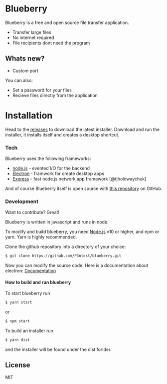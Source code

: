 # Blueberry

Blueberry is a free and open source file transfer application.

  - Transfer large files
  - No internet required
  - File recipients dont need the program

## Whats new?

  - Custom port


You can also:
  - Set a password for your files
  - Recieve files directly from the application

# Installation

Head to the [releases](https://github.com/P3ntest/blueberry/releases/) to download the latest installer.
Download and run the installer, it installs itself and creates a desktop shortcut.

### Tech

Blueberry uses the following frameworks:

* [node.js] - evented I/O for the backend
* [Electron](https://github.com/electron) - framwork for create desktop apps
* [Express] - fast node.js network app framework [@tjholowaychuk]

And of course Blueberry itself is open source with [this repository](https://github.com/P3ntest/blueberry)
 on GitHub.

### Development

Want to contribute? Great!

Blueberry is written in javascript and runs in node.

To modify and build blueberry, you need [Node.js] v10 or higher, and npm or yarn. Yarn is highly recommended.

Clone the github repository into a directory of your choice:
```sh
$ git clone https://github.com/P3ntest/blueberry.git
```

Now you can modify the source code. Here is a documentation about electron: [Documentation](https://www.electronjs.org/docs)

#### How to build and run blueberry

To start blueberry run
```sh
$ yarn start
```

or 

```sh
$ npm start
```

To build an installer run

```sh
$ yarn dist
```

and the installer will be found under the dist forlder.


License
----

MIT

   [node.js]: <http://nodejs.org>
   [Twitter Bootstrap]: <http://twitter.github.com/bootstrap/>
   [express]: <http://expressjs.com>
